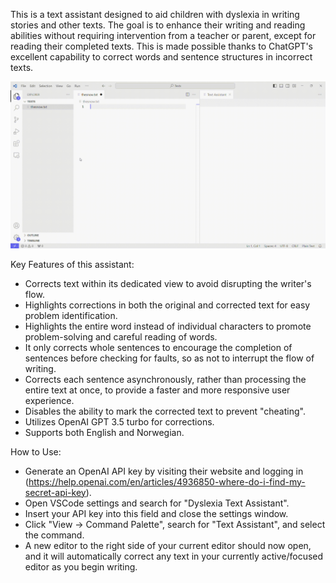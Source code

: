 This is a text assistant designed to aid children with dyslexia in writing stories and other texts. The goal is to enhance their writing and reading abilities without requiring intervention from a teacher or parent, except for reading their completed texts. This is made possible thanks to ChatGPT's excellent capability to correct words and sentence structures in incorrect texts.

<img src="./textassist.gif" width="800px">

Key Features of this assistant:

- Corrects text within its dedicated view to avoid disrupting the writer's flow.
- Highlights corrections in both the original and corrected text for easy problem identification.
- Highlights the entire word instead of individual characters to promote problem-solving and careful reading of words.
- It only corrects whole sentences to encourage the completion of sentences before checking for faults, so as not to interrupt the flow of writing.
- Corrects each sentence asynchronously, rather than processing the entire text at once, to provide a faster and more responsive user experience.
- Disables the ability to mark the corrected text to prevent "cheating".
- Utilizes OpenAI GPT 3.5 turbo for corrections.
- Supports both English and Norwegian.

How to Use:

- Generate an OpenAI API key by visiting their website and logging in (https://help.openai.com/en/articles/4936850-where-do-i-find-my-secret-api-key).
- Open VSCode settings and search for "Dyslexia Text Assistant".
- Insert your API key into this field and close the settings window.
- Click "View -> Command Palette", search for "Text Assistant", and select the command.
- A new editor to the right side of your current editor should now open, and it will automatically correct any text in your currently active/focused editor as you begin writing.
